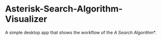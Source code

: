 # Asterisk-Search-Algorithm-Visualizer

A simple desktop app that shows the workflow of the **A* Search Algorithm**.

